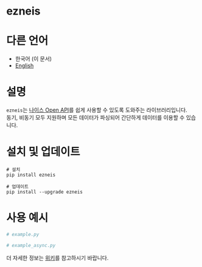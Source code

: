 # ezneis


# 다른 언어
- 한국어 (이 문서)  
- [English](https://github.com/DuelitDev/ezneis/blob/main/README.md)


# 설명
`ezneis`는 [나이스 Open API](https://open.neis.go.kr/)를 쉽게 사용할 수 있도록 도와주는 라이브러리입니다.  
동기, 비동기 모두 지원하며 모든 데이터가 파싱되어 간단하게 데이터를 이용할 수 있습니다.


# 설치 및 업데이트
```shell
# 설치
pip install ezneis

# 업데이트
pip install --upgrade ezneis
```


# 사용 예시
```python
# example.py
```
```python
# example_async.py
```
더 자세한 정보는 [위키](https://github.com/DuelitDev/ezneis/wiki)를 참고하시기 바랍니다.
